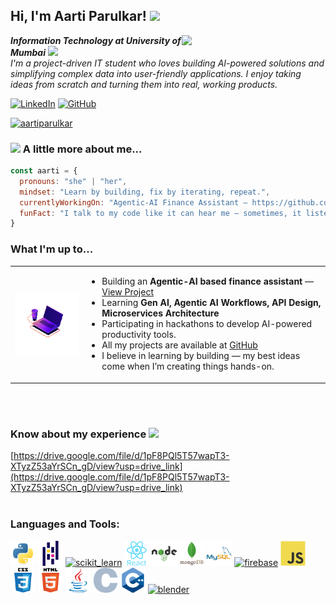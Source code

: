<h2> Hi, I'm Aarti Parulkar! <img src="https://media.giphy.com/media/mGcNjsfWAjY5AEZNw6/giphy.gif" width="50"></h2>
</h2>

<img align='right' src="https://media.giphy.com/media/ieyl9zmCjO4b4t6qoY/giphy.gif" width="230">

<p><em><b>Information Technology at University of Mumbai</b>  <img src="https://media.giphy.com/media/fYSnHlufseco8Fh93Z/giphy.gif" width="30"></br>I'm a project-driven IT student who loves building AI-powered solutions and simplifying complex data into user-friendly applications. I enjoy taking ideas from scratch and turning them into real, working products. 
</em></p>

[![LinkedIn](https://img.shields.io/badge/LinkedIn-0077B5?style=for-the-badge&logo=linkedin&logoColor=white)](https://www.linkedin.com/in/aarti-parulkar/)
[![GitHub](https://img.shields.io/badge/GitHub-181717?style=for-the-badge&logo=github&logoColor=white)](https://github.com/aartiparulkar)

<p align="left"> <a href="https://github.com/ryo-ma/github-profile-trophy"><img src="https://github-profile-trophy.vercel.app/?username=aartiparulkar" alt="aartiparulkar" /></a> </p>

### <img src="https://media.giphy.com/media/VgCDAzcKvsR6OM0uWg/giphy.gif" width="50"> A little more about me...

```javascript
const aarti = {
  pronouns: "she" | "her",
  mindset: "Learn by building, fix by iterating, repeat.",
  currentlyWorkingOn: "Agentic-AI Finance Assistant — https://github.com/aartiparulkar/RuPi",
  funFact: "I talk to my code like it can hear me — sometimes, it listens."
}
```


### What I'm up to...  

<table>
  <tr>
    <td>
      <img src="https://github.com/aartiparulkar/aartiparulkar/raw/main/kdoTQRrG7G.gif" width="200">
    </td>
    <td>
      <ul>
        <li>Building an <strong>Agentic-AI based finance assistant</strong> — <a href="https://github.com/aartiparulkar/RuPi">View Project</a></li>
        <li>Learning <strong>Gen AI, Agentic AI Workflows, API Design, Microservices Architecture</strong></li>
        <li>Participating in hackathons to develop AI-powered productivity tools.</li>
        <li>All my projects are available at <a href="https://github.com/aartiparulkar">GitHub</a></li>
        <li>I believe in learning by building — my best ideas come when I’m creating things hands-on.</li>
      </ul>
    </td>
  </tr>
</table>

<br><br>

### Know about my experience  <img src="https://lottie.host/0c350152-2098-423c-9835-b21702ee05f9/KIOvaf579b.lottie" width="30">  
[https://drive.google.com/file/d/1pF8PQl5T57wapT3-XTyzZ53aYrSCn_gD/view?usp=drive_link](https://drive.google.com/file/d/1pF8PQl5T57wapT3-XTyzZ53aYrSCn_gD/view?usp=drive_link)
<br><br>

### Languages and Tools:
<p align="left"> 
<a href="https://www.python.org" target="_blank" rel="noreferrer"> <img src="https://raw.githubusercontent.com/devicons/devicon/master/icons/python/python-original.svg" alt="python" width="40" height="40"/></a>
<a href="https://pandas.pydata.org/" target="_blank" rel="noreferrer"> <img src="https://raw.githubusercontent.com/devicons/devicon/2ae2a900d2f041da66e950e4d48052658d850630/icons/pandas/pandas-original.svg" alt="pandas" width="40" height="40"/></a>
<a href="https://scikit-learn.org/" target="_blank" rel="noreferrer"> <img src="https://upload.wikimedia.org/wikipedia/commons/0/05/Scikit_learn_logo_small.svg" alt="scikit_learn" width="40" height="40"/></a>
 <a href="https://reactjs.org/" target="_blank" rel="noreferrer"> <img src="https://raw.githubusercontent.com/devicons/devicon/master/icons/react/react-original-wordmark.svg" alt="react" width="40" height="40"/></a>
<a href="https://nodejs.org" target="_blank" rel="noreferrer"> <img src="https://raw.githubusercontent.com/devicons/devicon/master/icons/nodejs/nodejs-original-wordmark.svg" alt="nodejs" width="40" height="40"/></a>
<a href="https://www.mongodb.com/" target="_blank" rel="noreferrer"> <img src="https://raw.githubusercontent.com/devicons/devicon/master/icons/mongodb/mongodb-original-wordmark.svg" alt="mongodb" width="40" height="40"/></a>
<a href="https://www.mysql.com/" target="_blank" rel="noreferrer"> <img src="https://raw.githubusercontent.com/devicons/devicon/master/icons/mysql/mysql-original-wordmark.svg" alt="mysql" width="40" height="40"/></a>
<a href="https://firebase.google.com/" target="_blank" rel="noreferrer"> <img src="https://www.vectorlogo.zone/logos/firebase/firebase-icon.svg" alt="firebase" width="40" height="40"/></a> 
<a href="https://developer.mozilla.org/en-US/docs/Web/JavaScript" target="_blank" rel="noreferrer"> <img src="https://raw.githubusercontent.com/devicons/devicon/master/icons/javascript/javascript-original.svg" alt="javascript" width="40" height="40"/></a>
<a href="https://www.w3schools.com/css/" target="_blank" rel="noreferrer"> <img src="https://raw.githubusercontent.com/devicons/devicon/master/icons/css3/css3-original-wordmark.svg" alt="css3" width="40" height="40"/></a>
<a href="https://www.w3.org/html/" target="_blank" rel="noreferrer"> <img src="https://raw.githubusercontent.com/devicons/devicon/master/icons/html5/html5-original-wordmark.svg" alt="html5" width="40" height="40"/></a>
<a href="https://www.java.com" target="_blank" rel="noreferrer"> <img src="https://raw.githubusercontent.com/devicons/devicon/master/icons/java/java-original.svg" alt="java" width="40" height="40"/></a>
<a href="https://www.cprogramming.com/" target="_blank" rel="noreferrer"> <img src="https://raw.githubusercontent.com/devicons/devicon/master/icons/c/c-original.svg" alt="c" width="40" height="40"/></a> 
<a href="https://www.w3schools.com/cpp/" target="_blank" rel="noreferrer"> <img src="https://raw.githubusercontent.com/devicons/devicon/master/icons/cplusplus/cplusplus-original.svg" alt="cplusplus" width="40" height="40"/></a> 
<a href="https://www.blender.org/" target="_blank" rel="noreferrer"> <img src="https://download.blender.org/branding/community/blender_community_badge_white.svg" alt="blender" width="40" height="40"/></a> </p>
